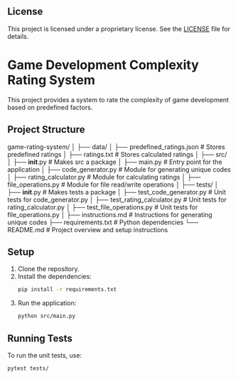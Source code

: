 ## License

This project is licensed under a proprietary license. See the [LICENSE](./LICENSE.md) file for details.


# Game Development Complexity Rating System

This project provides a system to rate the complexity of game development based on predefined factors.

## Project Structure

game-rating-system/
│
├── data/
│ ├── predefined_ratings.json # Stores predefined ratings
│ ├── ratings.txt # Stores calculated ratings
│
├── src/
│ ├── __init__.py # Makes src a package
│ ├── main.py # Entry point for the application
│ ├── code_generator.py # Module for generating unique codes
│ ├── rating_calculator.py # Module for calculating ratings
│ ├── file_operations.py # Module for file read/write operations
│
├── tests/
│ ├── __init__.py # Makes tests a package
│ ├── test_code_generator.py # Unit tests for code_generator.py
│ ├── test_rating_calculator.py # Unit tests for rating_calculator.py
│ ├── test_file_operations.py # Unit tests for file_operations.py
│
├── instructions.md # Instructions for generating unique codes
├── requirements.txt # Python dependencies
└── README.md # Project overview and setup instructions

## Setup

1. Clone the repository.
2. Install the dependencies:
    ```sh
    pip install -r requirements.txt
    ```
3. Run the application:
    ```sh
    python src/main.py
    ```

## Running Tests

To run the unit tests, use:
```sh
pytest tests/
